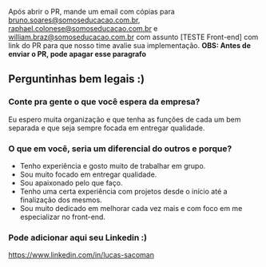Após abrir o PR, mande um email com cópias para bruno.soares@somoseducacao.com.br, raphael.colonese@somoseducacao.com.br e william.braz@somoseducacao.com.br com assunto [TESTE Front-end] com link do PR para que nosso time avalie sua implementação. **OBS: Antes de enviar o PR, pode apagar esse paragrafo**

## Perguntinhas bem legais :)

### Conte pra gente o que você espera da empresa?
  Eu espero muita organização e que tenha as funções de cada um bem separada 
  e que seja sempre focada em entregar qualidade.

### O que em você, seria um diferencial do outros e porque?
  - Tenho experiência e gosto muito de trabalhar em grupo.
  - Sou muito focado em entregar qualidade.
  - Sou apaixonado pelo que faço.
  - Tenho uma certa experiência com projetos desde o início até a finalização dos mesmos.
  - Sou muito dedicado em melhorar cada vez mais e com foco em me especializar no front-end.

### Pode adicionar aqui seu Linkedin :)
  https://www.linkedin.com/in/lucas-sacoman

